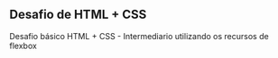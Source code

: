 ## Desafio de HTML + CSS

Desafio básico HTML + CSS - Intermediario utilizando os recursos de flexbox

<imgs src= "image/tela de site.png" alt = "tela de site">